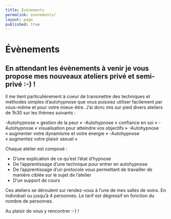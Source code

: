 ```yaml
---
title: Évènements
permalink: evenements/
layout: page
published: true
---
```


# Évènements

## En attendant les évènements à venir je vous propose mes nouveaux ateliers privé et semi-privé :-) !

Il me tient  particulièrement à coeur de  transmettre des techniques et méthodes simples d’autohypnose que vous puissiez utiliser facilement par vous-même et pour votre mieux-être. J’ai donc mis sur pied divers ateliers de 1h30 sur les thèmes suivants :

-Autohypnose « gestion de la peur »
-Autohypnose « confiance en soi »
-Autohypnose « visualisation pour atteindre vos objectifs »
-Autohypnose « augmenter votre dynamisme et votre énergie »
-Autohypnose « augmentez votre plaisir sexuel »

Chaque atelier est composé :
- D’une explication de ce qu’est l’état d’hypnose
- De l’apprentissage d’une technique pour  entrer en autohypnose
- De l’apprentissage d’un protocole vous permettant de travailler de manière ciblée sur le sujet de l’atelier
- D’un support de cours

Ces ateliers se déroulent sur rendez-vous à l’une de mes salles de soins. En individuel ou jusqu’à 4 personnes. Le tarif est dégressif en fonction du nombre de personnes.

Au plaisir de vous y rencontrer :-) !